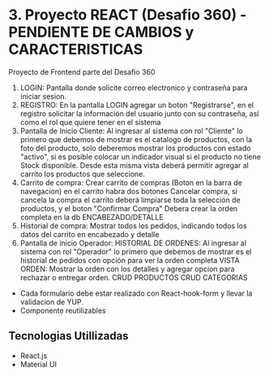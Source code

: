# 3. Proyecto REACT (Desafio 360) - PENDIENTE DE CAMBIOS y CARACTERISTICAS

Proyecto de Frontend parte del Desafio 360

1. LOGIN: Pantalla donde solicite correo electronico y contraseña para iniciar sesion.
2. REGISTRO: En la pantalla LOGIN agregar un boton "Registrarse", en el registro solicitar la información del usuario
   junto con su contraseña, así como el rol que quiere tener en el sistema
3. Pantalla de Inicio
   Cliente: Al ingresar al sistema con rol "Cliente" lo primero que debemos de mostrar es el catalogo de productos,
   con la foto del producto, solo deberemos mostrar los productos con estado "activo", si es posible colocar un indicador visual si el
   producto no tiene Stock disponible. Desde esta misma vista deberá permitir agregar al carrito los productos que seleccione.
4. Carrito de compra: Crear carrito de compras (Boton en la barra de navegacion) en el carrito habra dos botones Cancelar compra, si cancela la compra el carrito deberá limpiarse toda la selección de productos, y el boton "Confirmar Compra" Debera crear la orden completa en la db ENCABEZADO/DETALLE
5. Historial de compra: Mostrar todos los pedidos, indicando todos los datos del carrito en encabezado y detalle
6. Pantalla de inicio
   Operador:
   HISTORIAL DE ORDENES: Al ingresar al sistema con rol "Operador" lo primero que debemos de mostrar es el historial de pedidos con opción para ver la orden completa
   VISTA ORDEN: Mostrar la orden con los detalles y agregar opcion para rechazar o entregar orden.
   CRUD PRODUCTOS
   CRUD CATEGORIAS

- Cada formulario debe estar realizado con React-hook-form y llevar la validacion de YUP.
- Componente reutilizables

## Tecnologias Utillizadas

- React.js
- Material UI


